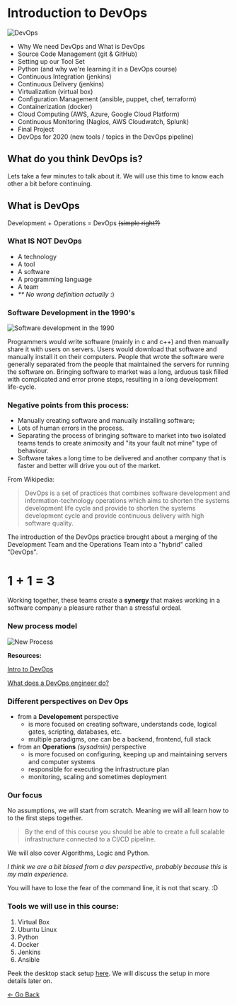 # Introduction to DevOps

![DevOps](/images/whatisdevops/devops-logo.png)

* Why We need DevOps and What is DevOps
* Source Code Management (git & GitHub)
* Setting up our Tool Set
* Python (and why we're learning it in a DevOps course)
* Continuous Integration (jenkins)
* Continuous Delivery (jenkins)
* Virtualization (virtual box)
* Configuration Management (ansible, puppet, chef, terraform)
* Containerization (docker)
* Cloud Computing (AWS, Azure, Google Cloud Platform)
* Continuous Monitoring (Nagios, AWS Cloudwatch, Splunk)
* Final Project
* DevOps for 2020 (new tools / topics in the DevOps pipeline) 

## What do you think DevOps is?
Lets take a few minutes to talk about it. We will use this time to know each other a bit before continuing.

## What is DevOps

Development + Operations = DevOps ~~(simple right?)~~

### What **IS NOT** DevOps

- A technology
- A tool
- A software
- A programming language
- A team 
- _** No wrong definition actually_ :)
 

### Software Development in the 1990's

![Software development in the 1990](/images/whatisdevops/software_delivery_1990.png)

Programmers would write software (mainly in c and c++) and then manually share it with users on servers.
Users would download that software and manually install it on their computers.
People that wrote the software were generally separated from the people that maintained the servers for running the software on.
Bringing software to market was a long, arduous task filled with complicated and error prone steps, resulting in a long development life-cycle.

### Negative points from this process:

- Manually creating software and manually installing software;
- Lots of human errors in the process.
- Separating the process of bringing software to market into two isolated teams tends to create animosity and "its your fault not mine" type of behaviour.
- Software takes a long time to be delivered and another company that is faster and better will drive you out of the market.

From Wikipedia:

> DevOps is a set of practices that combines software development and information-technology operations which aims to shorten the systems development life cycle and provide to shorten the systems development cycle and provide continuous delivery with high software quality.

The introduction of the DevOps practice brought about a merging of the Development Team and the Operations Team into a "hybrid" called "DevOps".

# 1 + 1 = 3

Working together, these teams create a **synergy** that makes working in a software company a pleasure rather than a stressful ordeal.

### New process model
![New Process](/images/whatisdevops/new_process.png)


**Resources:**

[Intro to DevOps](https://www.youtube.com/watch?v=_Gpe1Zn-1fE)

[What does a DevOps engineer do?](https://www.youtube.com/watch?v=o_sUNqZtfVQ)


### Different perspectives on Dev Ops

- from a **Developement** perspective
    - is more focused on creating software, understands code, logical gates, scripting, databases, etc.
    - multiple paradigms, one can be a backend, frontend, full stack
- from an **Operations** *(sysadmin)* perspective
    - is more focused on configuring, keeping up and maintaining servers and computer systems
    - responsible for executing the infrastructure plan
    - monitoring, scaling and sometimes deployment

### Our focus
No assumptions, we will start from scratch. Meaning we will all learn how to to the first steps together. 

> By the end of this course you should be able to create a full scalable infrastructure connected to a CI/CD pipeline.

We will also cover Algorithms, Logic and Python.

*I think we are a bit biased from a dev perspective, probably because this is my main experience.*

You will have to lose the fear of the command line, it is not that scary. :D

### Tools we will use in this course:

1) Virtual Box
2) Ubuntu Linux
3) Python
4) Docker
5) Jenkins
6) Ansible

Peek the desktop stack setup [here](setup.md). We will discuss the setup in more details later on.

[<- Go Back](README.md)
